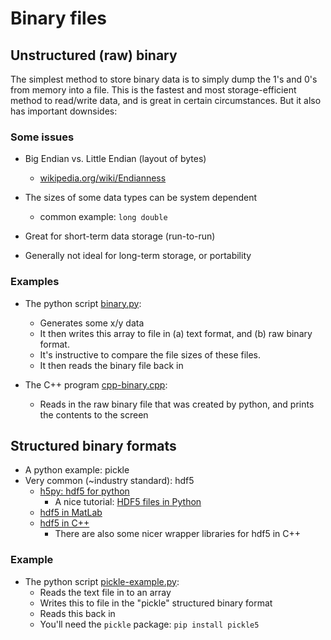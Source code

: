 # Binary files

## Unstructured (raw) binary

The simplest method to store binary data is to simply dump the 1's and 0's from memory into a file.
This is the fastest and most storage-efficient method to read/write data, and is great in certain circumstances. But it also has important downsides:

### Some issues

* Big Endian vs. Little Endian (layout of bytes)
  * [wikipedia.org/wiki/Endianness](https://en.wikipedia.org/wiki/Endianness)
* The sizes of some data types can be system dependent
  * common example: `long double`

* Great for short-term data storage (run-to-run)
* Generally not ideal for long-term storage, or portability

### Examples

* The python script [binary.py](./binary.py):
  * Generates some x/y data
  * It then writes this array to file in (a) text format, and (b) raw binary format.
  * It's instructive to compare the file sizes of these files.
  * It then reads the binary file back in

* The C++ program [cpp-binary.cpp](./cpp-binary.cpp):
  * Reads in the raw binary file that was created by python, and prints the contents to the screen

## Structured binary formats

* A python example: pickle
* Very common (~industry standard): hdf5
  * [h5py: hdf5 for python](https://docs.h5py.org/en/stable/)
    * A nice tutorial: [HDF5 files in Python](https://pythonforthelab.com/blog/how-to-use-hdf5-files-in-python/)
  * [hdf5 in MatLab](https://au.mathworks.com/help/matlab/hdf5-files.html)
  * [hdf5 in C++](https://docs.hdfgroup.org/archive/support/HDF5/doc1.8/cpplus_RM/index.html)
    * There are also some nicer wrapper libraries for hdf5 in C++

### Example

* The python script [pickle-example.py](./pickle-example.py):
  * Reads the text file in to an array
  * Writes this to file in the "pickle" structured binary format
  * Reads this back in
  * You'll need the `pickle` package: `pip install pickle5`
